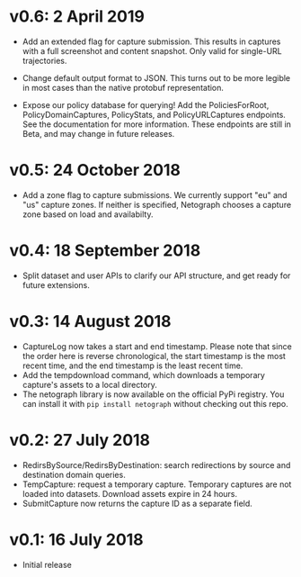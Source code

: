 # v0.6: 2 April 2019

- Add an extended flag for capture submission. This results in captures with
a full screenshot and content snapshot. Only valid for single-URL
trajectories.

- Change default output format to JSON. This turns out to be more legible in
most cases than the native protobuf representation.

- Expose our policy database for querying! Add the PoliciesForRoot,
PolicyDomainCaptures, PolicyStats, and PolicyURLCaptures endpoints. See the
documentation for more information. These endpoints are still in Beta, and
may change in future releases.

# v0.5: 24 October 2018

- Add a zone flag to capture submissions. We currently support "eu" and "us"
  capture zones. If neither is specified, Netograph chooses a capture zone
  based on load and availabilty.

# v0.4: 18 September 2018

- Split dataset and user APIs to clarify our API structure, and get ready for
future extensions.

# v0.3: 14 August 2018

- CaptureLog now takes a start and end timestamp. Please note that since the
  order here is reverse chronological, the start timestamp is the most recent
  time, and the end timestamp is the least recent time.
- Add the tempdownload command, which downloads a temporary capture's assets to
  a local directory.
- The netograph library is now available on the official PyPi registry. You can
  install it with `pip install netograph` without checking out this repo.

# v0.2: 27 July 2018

- RedirsBySource/RedirsByDestination: search redirections by source and
  destination domain queries.
- TempCapture: request a temporary capture. Temporary captures are not loaded
  into datasets. Download assets expire in 24 hours.
- SubmitCapture now returns the capture ID as a separate field.

# v0.1: 16 July 2018

- Initial release
